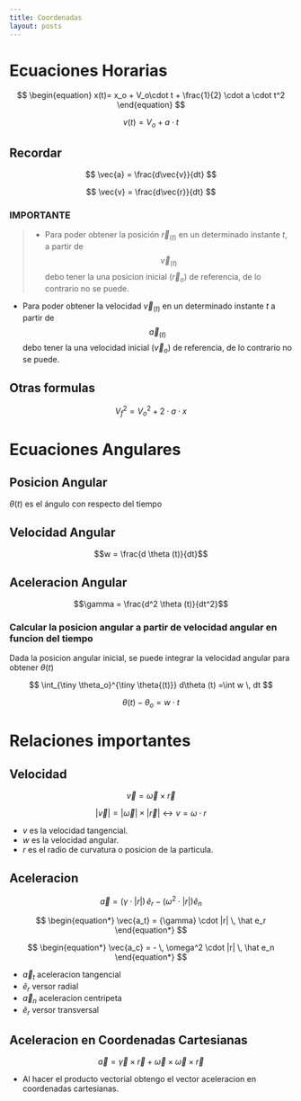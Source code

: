 ```yaml
---
title: Coordenadas
layout: posts
---
```


# Ecuaciones Horarias

$$
\begin{equation}
    x(t)= x_o + V_o\cdot t + \frac{1}{2} \cdot a \cdot t^2
\end{equation}
$$

$$
\begin{equation}
    v(t)= V_o + a \cdot t 
\end{equation}
$$

## Recordar

$$
    \vec{a} = \frac{d\vec{v}}{dt}
$$

$$
    \vec{v} = \frac{d\vec{r}}{dt}
$$

### IMPORTANTE

> * Para poder obtener la posición $\vec{r}_{(t)}$ en un determinado instante $t$, a partir de $$\vec{v}_{(t)}$$ debo tener la una posicion inicial ($\vec{r}_o$) de referencia, de lo contrario no se puede.
- Para poder obtener la velocidad $\vec{v}_{(t)}$ en un determinado instante $t$ a partir de $$\vec{a}_{(t)}$$ debo tener la una velocidad inicial ($\vec{v}_o$) de referencia, de lo contrario no se puede.

## Otras formulas

$$
V_f^2 = V_o^2 + 2 \cdot a \cdot x
$$


# Ecuaciones Angulares

## Posicion Angular

$\theta (t)$ es el ángulo con respecto del tiempo

## Velocidad Angular

$$w = \frac{d \theta (t)}{dt}$$

## Aceleracion Angular

$$\gamma = \frac{d^2 \theta (t)}{dt^2}$$

### Calcular la posicion angular a partir de velocidad angular en funcion del tiempo

Dada la posicion angular inicial, se puede integrar la velocidad angular para obtener $\theta (t)$

$$
\int_{\tiny \theta_o}^{\tiny \theta{(t)}} d\theta (t) =\int w \, dt
$$

$$\theta (t) - \theta_o = w \cdot t$$


# Relaciones importantes

## Velocidad

$$\vec{v}= \vec{\omega} \times \vec{r}$$

$$|\vec{v}| = |\vec{\omega}| \times |\vec{r}| \longleftrightarrow v = \omega \cdot r$$

* $v$ es la velocidad tangencial.
* $w$ es la velocidad angular.
* $r$ es el radio de curvatura o posicion de la particula.

## Aceleracion

$$
\begin{equation*}
    \vec{a}= ({\gamma} \cdot |r|) \, \hat e_r - (\omega^2 \cdot |r|)\hat e_n
\end{equation*}
$$

$$
\begin{equation*}
    \vec{a_t} = {\gamma} \cdot |r| \, \hat e_r
\end{equation*}
$$

$$
\begin{equation*}
    \vec{a_c} = - \, \omega^2 \cdot |r| \, \hat e_n
\end{equation*} 
$$

* $\vec{a}_t$ aceleracion tangencial
* $\hat e_r$ versor radial 
* $\vec{a}_n$ aceleracion centripeta
* $\hat e_r$ versor transversal 


## Aceleracion en Coordenadas Cartesianas

$$\vec{a} = \vec{\gamma} \times \vec{r} + \vec{\omega} \times \vec{\omega} \times \vec{r}$$

* Al hacer el producto vectorial obtengo el vector aceleracion en coordenadas cartesianas.